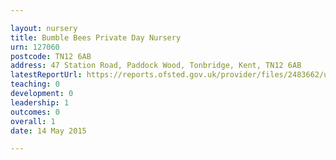 ```yaml
---

layout: nursery
title: Bumble Bees Private Day Nursery
urn: 127060
postcode: TN12 6AB
address: 47 Station Road, Paddock Wood, Tonbridge, Kent, TN12 6AB
latestReportUrl: https://reports.ofsted.gov.uk/provider/files/2483662/urn/127060.pdf
teaching: 0
development: 0
leadership: 1
outcomes: 0
overall: 1
date: 14 May 2015

---
```

